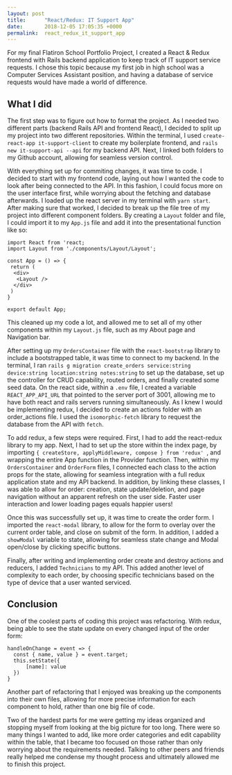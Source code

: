 ```yaml
---
layout: post
title:      "React/Redux: IT Support App"
date:       2018-12-05 17:05:35 +0000
permalink:  react_redux_it_support_app
---
```



For my final Flatiron School Portfolio Project, I created a React & Redux frontend with Rails backend application to keep track of IT support service requests. I chose this topic because my first job in high school was a Computer Services Assistant position, and having a database of service requests would have made a world of difference.


## What I did
The first step was to figure out how to format the project. As I needed two different parts (backend Rails API and frontend React), I decided to split up my project into two different repositories. Within the terminal, I used `create-react-app it-support-client` to create my boilerplate frontend, and `rails new it-support-api --api` for my backend API. Next, I linked both folders to my Github account, allowing for seamless version control.

With everything set up for commiting changes, it was time to code. I decided to start with my frontend code, laying out how I wanted the code to look after being connected to the API. In this fashion, I could focus more on the user interface first, while worrying about the fetching and database afterwards. I loaded up the react server in my terminal with `yarn start`. After making sure that worked, I decided to break up the file tree of my project into different component folders. By creating a `Layout` folder and file, I could import it to my `App.js` file and add it into the presentational function like so:

```
import React from 'react;
import Layout from './components/Layout/Layout';

const App = () => {
 return (
  <div>
   <Layout />
  </div>
 )
}

export default App;
 ```
 
This cleaned up my code a lot, and allowed me to set all of my other components within my `Layout.js` file, such as my About page and Navigation bar.

After setting up my `OrdersContainer` file with the `react-bootstrap` library to include a bootstrapped table, it was time to connect to my backend. In the terminal, I ran `rails g migration create_orders service:string device:string location:string notes:string` to set up the database, set up the controller for CRUD capability, routed orders, and finally created some seed data. On the react side, within a `.env` file, I created a variable `REACT_APP_API_URL` that pointed to the server port of 3001, allowing me to have both react and rails servers running simultaneously. As I knew I would be implementing redux, I decided to create an actions folder with an order_actions file. I used the `isomorphic-fetch` library to request the database from the API with `fetch`. 

To add redux, a few steps were required. First, I had to add the react-redux library to my app. Next, I had to set up the store within the index page, by importing `{ createStore, applyMiddleware, compose } from 'redux' `, and wrapping the entire App function in the Provider function. Then, within my `OrdersContainer` and `OrderForm` files, I connected each class to the action props for the state, allowing for seamless integration with a full redux application state and my API backend. In addition, by linking these classes, I was able to allow for order: creation, state update/deletion, and page navigation without an apparent refresh on the user side. Faster user interaction and lower loading pages equals happier users!

Once this was successfully set up, it was time to create the order form. I imported the `react-modal` library, to allow for the form to overlay over the current order table, and close on submit of the form. In addition, I added a `showModal` variable to state, allowing for seamless state change and Modal open/close by clicking specific buttons.

Finally, after writing and implementing order create and destroy actions and reducers, I added `Technicians` to my API. This added another level of complexity to each order, by choosing specific technicians based on the type of device that a user wanted serviced. 


## Conclusion
One of the coolest parts of coding this project was refactoring. With redux, being able to see the state update on every changed input of the order form:

```
handleOnChange = event => {
  const { name, value } = event.target;
  this.setState({
      [name]: value
  })
}
```

Another part of refactoring that I enjoyed was breaking up the components into their own files, allowing for more precise information for each component to hold, rather than one big file of code.

Two of the hardest parts for me were getting my ideas organized and stopping myself from looking at the big picture for too long. There were so many things I wanted to add, like more order categories and edit capability within the table, that I became too focused on those rather than only worrying about the requirements needed. Talking to other peers and friends really helped me condense my thought process and ultimately allowed me to finish this project.  
 

